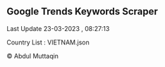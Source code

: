 

## Google Trends Keywords Scraper 
 
Last Update 23-03-2023 , 08:27:13

Country List :
VIETNAM.json



© Abdul Muttaqin 
